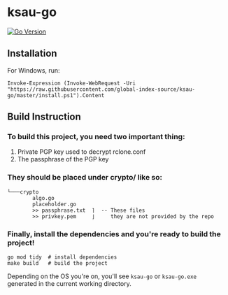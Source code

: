 # ksau-go

[![Go Version](https://img.shields.io/badge/go-1.23.4-blue)](https://golang.org/doc/go1.23)

## Installation
For Windows, run:
```
Invoke-Expression (Invoke-WebRequest -Uri "https://raw.githubusercontent.com/global-index-source/ksau-go/master/install.ps1").Content
```

## Build Instruction
### To build this project, you need two important thing:
1. Private PGP key used to decrypt rclone.conf
2. The passphrase of the PGP key

### They should be placed under **crypto/** like so:
```
└───crypto
        algo.go
        placeholder.go
        >> passphrase.txt  ⌉  -- These files
        >> privkey.pem     ⌋     they are not provided by the repo
```

### Finally, install the dependencies and you're ready to build the project!
```
go mod tidy  # install dependencies
make build   # build the project
```

Depending on the OS you're on, you'll see `ksau-go` or `ksau-go.exe` generated
in the current working directory.
